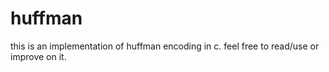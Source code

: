 # huffman
this is an implementation of huffman encoding in c. feel free to read/use or improve on it.
